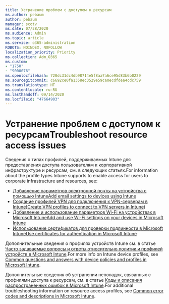 ```yaml
---
title: Устранение проблем с доступом к ресурсам
ms.author: pebaum
author: pebaum
manager: scotv
ms.date: 07/28/2020
ms.audience: Admin
ms.topic: article
ms.service: o365-administration
ROBOTS: NOINDEX, NOFOLLOW
localization_priority: Priority
ms.collection: Adm_O365
ms.custom:
- "1750"
- "9000076"
ms.openlocfilehash: 720dc31dc4db98714e5f8aa7a6ce95d83b6b0229
ms.sourcegitcommit: c6692ce0fa1358ec3529e59ca0ecdfdea4cdc759
ms.translationtype: HT
ms.contentlocale: ru-RU
ms.lasthandoff: 09/14/2020
ms.locfileid: "47664903"
---
```

# <a name="troubleshoot-resource-access-issues"></a><span data-ttu-id="d8ac9-102">Устранение проблем с доступом к ресурсам</span><span class="sxs-lookup"><span data-stu-id="d8ac9-102">Troubleshoot resource access issues</span></span>

<span data-ttu-id="d8ac9-103">Сведения о типах профилей, поддерживаемых Intune для предоставления доступа пользователям к корпоративной инфраструктуре и ресурсам, см. в следующих статьях.</span><span class="sxs-lookup"><span data-stu-id="d8ac9-103">For information about the profile types Intune supports to enable access for users to corporate infrastructure and resources, see:</span></span>

- [<span data-ttu-id="d8ac9-104">Добавление параметров электронной почты на устройства с помощью Intune</span><span class="sxs-lookup"><span data-stu-id="d8ac9-104">Add email settings to devices using Intune</span></span>](https://docs.microsoft.com/intune/email-settings-configure)
- <span data-ttu-id="d8ac9-105">[Создание профилей VPN для подключения к VPN-серверам в Intune](https://docs.microsoft.com/intune/vpn-settings-configure))</span><span class="sxs-lookup"><span data-stu-id="d8ac9-105">[Create VPN profiles to connect to VPN servers in Intune](https://docs.microsoft.com/intune/vpn-settings-configure))</span></span>
- [<span data-ttu-id="d8ac9-106">Добавление и использование параметров Wi-Fi на устройствах в Microsoft Intune</span><span class="sxs-lookup"><span data-stu-id="d8ac9-106">Add and use Wi-Fi settings on your devices in Microsoft Intune</span></span>](https://docs.microsoft.com/intune/wi-fi-settings-configure)
- [<span data-ttu-id="d8ac9-107">Использование сертификатов для проверки подлинности в Microsoft Intune</span><span class="sxs-lookup"><span data-stu-id="d8ac9-107">Use certificates for authentication in Microsoft Intune</span></span>](https://docs.microsoft.com/intune/certificates-configure)

<span data-ttu-id="d8ac9-108">Дополнительные сведения о профилях устройств Intune см. в статье [Часто задаваемые вопросы и ответы относительно политик и профилей устройств в Microsoft Intune](https://docs.microsoft.com/intune/device-profile-troubleshoot).</span><span class="sxs-lookup"><span data-stu-id="d8ac9-108">For more info on Intune device profiles, see [Common questions and answers with device policies and profiles in Microsoft Intune](https://docs.microsoft.com/intune/device-profile-troubleshoot).</span></span>

<span data-ttu-id="d8ac9-109">Дополнительные сведения об устранении неполадок, связанных с профилями доступа к ресурсам, см. в статье [Коды и описания распространенных ошибок в Microsoft Intune](https://docs.microsoft.com/intune/troubleshoot-company-resource-access-problems).</span><span class="sxs-lookup"><span data-stu-id="d8ac9-109">For additional troubleshooting information on resource access profiles, see [Common error codes and descriptions in Microsoft Intune](https://docs.microsoft.com/intune/troubleshoot-company-resource-access-problems).</span></span>